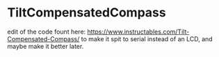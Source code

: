 # TiltCompensatedCompass

edit of the code fount here:
https://www.instructables.com/Tilt-Compensated-Compass/
to make it spit to serial instead of an LCD, and maybe make it better later.
